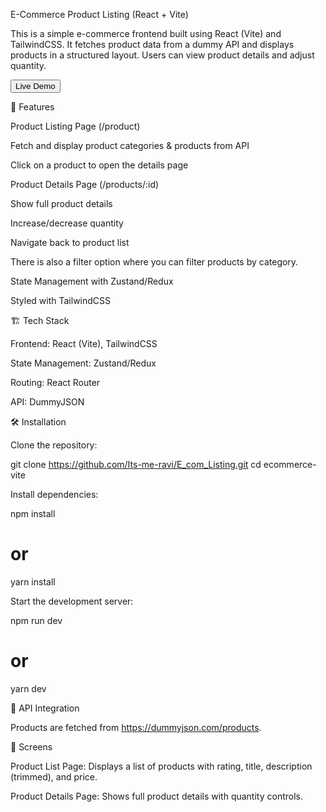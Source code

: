 E-Commerce Product Listing (React + Vite)

This is a simple e-commerce frontend built using React (Vite) and TailwindCSS. It fetches product data from a dummy API and displays products in a structured layout. Users can view product details and adjust quantity.

<a href="https://e-com-listing.vercel.app/" target="_blank" rel="noopener noreferrer">
  <button style={{ padding: '10px 20px', fontSize: '16px', cursor: 'pointer' }}>
    Live Demo
  </button>
</a>

🚀 Features

Product Listing Page (/product)

Fetch and display product categories & products from API

Click on a product to open the details page

Product Details Page (/products/:id)

Show full product details

Increase/decrease quantity

Navigate back to product list

There is also a filter option where you can filter products by category.

State Management with Zustand/Redux

Styled with TailwindCSS

🏗 Tech Stack

Frontend: React (Vite), TailwindCSS

State Management: Zustand/Redux

Routing: React Router

API: DummyJSON

🛠 Installation

Clone the repository:

git clone https://github.com/Its-me-ravi/E_com_Listing.git
cd ecommerce-vite

Install dependencies:

npm install
# or
yarn install

Start the development server:

npm run dev
# or
yarn dev

📌 API Integration

Products are fetched from https://dummyjson.com/products.



📱 Screens

Product List Page: Displays a list of products with rating, title, description (trimmed), and price.

Product Details Page: Shows full product details with quantity controls.
